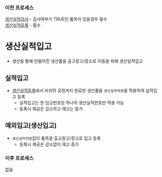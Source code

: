 ### 이전 프로세스

[생산실적검사](./생산실적검사.md#생산실적검사) - 검사여부가 TRUE인 품목이 있을경우 필수<br>
[생산실적등록](./생산실적등록.md#생산실적등록) - 필수

# 생산실적입고

- 생산을 통해 만들어진 생산품을 출고창고/장소로 이동을 위해 생산실적입고

## 실적입고

- [생산실적등록](./생산실적등록.md#생산실적등록)에서 마지막 공정까지 완료한 생산품을 `생산실적적용`을 적용하여 실적입고 등록
  - 실적입고는 한 입고번호당 하나의 생산실적번호만 적용 가능
  - 등록시 제공은 감소하고 재고는 증가

## 예외입고(생산입고)

- `생산실적적용`없이 품목을 출고창고/장고로 입고 등록
  - 등록시 제공은 감소없이 재고 증가

### 이후 프로세스

없음
